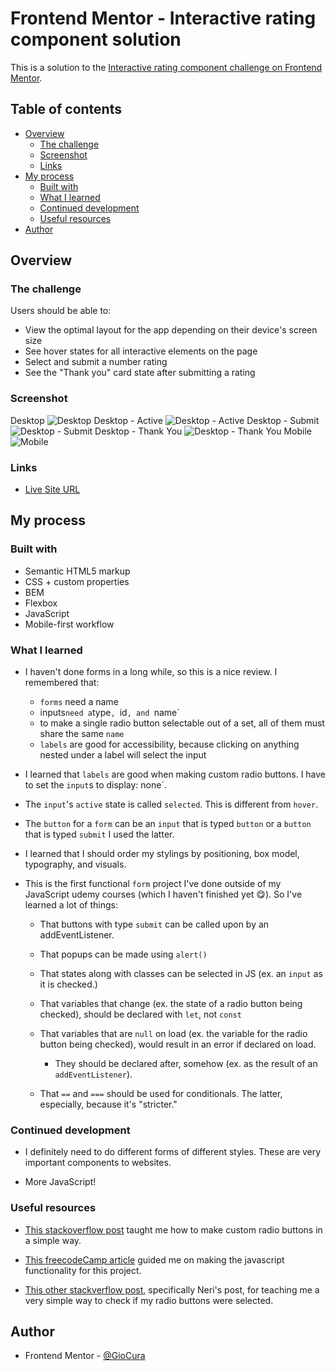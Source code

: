 # Frontend Mentor - Interactive rating component solution

This is a solution to the [Interactive rating component challenge on Frontend Mentor](https://www.frontendmentor.io/challenges/interactive-rating-component-koxpeBUmI).

## Table of contents

- [Overview](#overview)
  - [The challenge](#the-challenge)
  - [Screenshot](#screenshot)
  - [Links](#links)
- [My process](#my-process)
  - [Built with](#built-with)
  - [What I learned](#what-i-learned)
  - [Continued development](#continued-development)
  - [Useful resources](#useful-resources)
- [Author](#author)

## Overview

### The challenge

Users should be able to:

- View the optimal layout for the app depending on their device's screen size
- See hover states for all interactive elements on the page
- Select and submit a number rating
- See the "Thank you" card state after submitting a rating

### Screenshot

Desktop
![Desktop](images/screenshot-desktop.png)
Desktop - Active
![Desktop - Active](images/screenshot-desktop-active-rating.png)
Desktop - Submit
![Desktop - Submit](images/screenshot-desktop-active-submit.png)
Desktop - Thank You
![Desktop - Thank You](images/screenshot-desktop-thank-you.png)
Mobile
![Mobile](images/screenshot-mobile.png)

### Links

- [Live Site URL](https://gc10-interactive-rating.netlify.app)

## My process

### Built with

- Semantic HTML5 markup
- CSS + custom properties
- BEM
- Flexbox
- JavaScript
- Mobile-first workflow

### What I learned

- I haven't done forms in a long while, so this is a nice review. I remembered that:

  - `forms` need a name
  - inputs`need a`type`, `id`, and `name`
  - to make a single radio button selectable out of a set, all of them must share the same `name`
  - `labels` are good for accessibility, because clicking on anything nested under a label will select the input

- I learned that `labels` are good when making custom radio buttons. I have to set the `input`s to display: none`.

- The `input`'s `active` state is called `selected`. This is different from `hover`.

- The `button` for a `form` can be an `input` that is typed `button` or a `button` that is typed `submit` I used the latter.

- I learned that I should order my stylings by positioning, box model, typography, and visuals.

- This is the first functional `form` project I've done outside of my JavaScript udemy courses (which I haven't finished yet 😋). So I've learned a lot of things:

  - That buttons with type `submit` can be called upon by an addEventListener.

  - That popups can be made using `alert()`

  - That states along with classes can be selected in JS (ex. an `input` as it is checked.)

  - That variables that change (ex. the state of a radio button being checked), should be declared with `let`, not `const`

  - That variables that are `null` on load (ex. the variable for the radio button being checked), would result in an error if declared on load.

    - They should be declared after, somehow (ex. as the result of an `addEventListener`).

  - That `==` and `===` should be used for conditionals. The latter, especially, because it's "stricter."

### Continued development

- I definitely need to do different forms of different styles. These are very important components to websites.

- More JavaScript!

### Useful resources

- [This stackoverflow post](https://stackoverflow.com/questions/45259139/how-to-put-text-inside-radio-button) taught me how to make custom radio buttons in a simple way.

- [This freecodeCamp article](https://www.freecodecamp.org/news/how-to-submit-a-form-with-javascript/) guided me on making the javascript functionality for this project.

- [This other stackverflow post](https://stackoverflow.com/questions/1423777/how-can-i-check-whether-a-radio-button-is-selected-with-javascript), specifically Neri's post, for teaching me a very simple way to check if my radio buttons were selected.

## Author

- Frontend Mentor - [@GioCura](https://www.frontendmentor.io/profile/GioCura)
